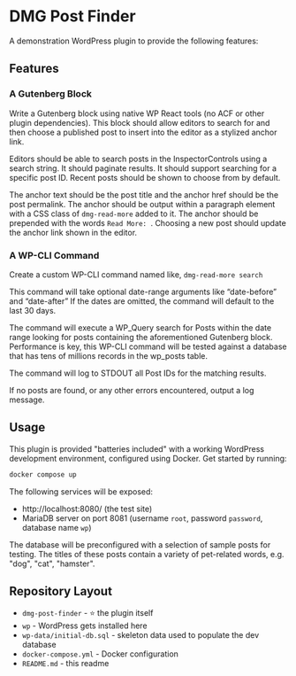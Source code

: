 # DMG Post Finder

A demonstration WordPress plugin to provide the following features:

## Features

### A Gutenberg Block

Write a Gutenberg block using native WP React tools (no ACF or other plugin dependencies). This block should allow editors to search for and then choose a published post to insert into the editor as a stylized anchor link.

Editors should be able to search posts in the InspectorControls using a search string. It should paginate results. It should support searching for a specific post ID. Recent posts should be shown to choose from by default.

The anchor text should be the post title and the anchor href should be the post permalink. The anchor should be output within a paragraph element with a CSS class of `dmg-read-more` added to it. The anchor should be prepended with the words `Read More: `. Choosing a new post should update the anchor link shown in the editor.

### A WP-CLI Command

Create a custom WP-CLI command named like, `dmg-read-more search`

This command will take optional date-range arguments like “date-before” and “date-after” If the dates are omitted, the command will default to the last 30 days.

The command will execute a WP_Query search for Posts within the date range looking for posts containing the aforementioned Gutenberg block. Performance is key, this WP-CLI command will be tested against a database that has tens of millions records in the wp_posts table.

The command will log to STDOUT all Post IDs for the matching results.

If no posts are found, or any other errors encountered, output a log message.

## Usage

This plugin is provided "batteries included" with a working WordPress development environment, configured using Docker. Get started by running:

```bash
docker compose up
```

The following services will be exposed:

- http://localhost:8080/ (the test site)
- MariaDB server on port 8081 (username `root`, password `password`, database name `wp`)

The database will be preconfigured with a selection of sample posts for testing. The titles of these posts contain a variety of pet-related words, e.g. "dog", "cat", "hamster".

## Repository Layout

- `dmg-post-finder` - ⭐ the plugin itself
- `wp` - WordPress gets installed here
- `wp-data/initial-db.sql` - skeleton data used to populate the dev database
- `docker-compose.yml` - Docker configuration
- `README.md` - this readme
